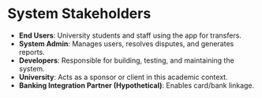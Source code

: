 # System Stakeholders

- **End Users**: University students and staff using the app for transfers.
- **System Admin**: Manages users, resolves disputes, and generates reports.
- **Developers**: Responsible for building, testing, and maintaining the system.
- **University**: Acts as a sponsor or client in this academic context.
- **Banking Integration Partner (Hypothetical)**: Enables card/bank linkage.
